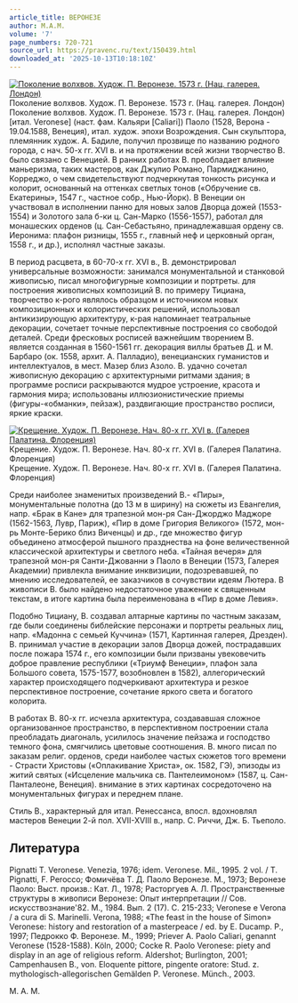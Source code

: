 ```yaml
---
article_title: ВЕРОНЕЗЕ
author: M.A.M.
volume: '7'
page_numbers: 720-721
source_url: https://pravenc.ru/text/150439.html
downloaded_at: '2025-10-13T10:18:10Z'
---
```


[![Поколение волхвов. Худож. П. Веронезе. 1573 г. (Нац. галерея. Лондон)](https://pravenc.ru/data/991/456/1234/1i200.jpg "Кликните для увеличения картинки")](https://pravenc.ru/data/991/456/1234/1i400.jpg)Поколение волхвов. Худож. П. Веронезе. 1573 г. (Нац. галерея. Лондон)  
Поколение волхвов. Худож. П. Веронезе. 1573 г. (Нац. галерея. Лондон)[итал. Veronese] (наст. фам. Кальяри [Caliari]) Паоло (1528, Верона - 19.04.1588, Венеция), итал. худож. эпохи Возрождения. Сын скульптора, племянник худож. А. Бадиле, получил прозвище по названию родного города, с нач. 50-х гг. XVI в. и на протяжении всей жизни творчество В. было связано с Венецией. В ранних работах В. преобладает влияние маньеризма, таких мастеров, как Джулио Романо, Пармиджанино, Корреджо, о чем свидетельствуют подчеркнутая тонкость рисунка и колорит, основанный на оттенках светлых тонов («Обручение св. Екатерины», 1547 г., частное собр., Нью-Йорк). В Венеции он участвовал в исполнении панно для новых залов Дворца дожей (1553-1554) и Золотого зала б-ки ц. Сан-Марко (1556-1557), работал для монашеских орденов (ц. Сан-Себастьяно, принадлежавшая ордену св. Иеронима: плафон ризницы, 1555 г., главный неф и церковный орган, 1558 г., и др.), исполнял частные заказы.

В период расцвета, в 60-70-х гг. XVI в., В. демонстрировал универсальные возможности: занимался монументальной и станковой живописью, писал многофигурные композиции и портреты. для построения живописных композиций В. по примеру Тициана, творчество к-рого являлось образцом и источником новых композиционных и колористических решений, использовал антикизирующую архитектуру, к-рая напоминает театральные декорации, сочетает точные перспективные построения со свободой деталей. Среди фресковых росписей важнейшим творением В. является созданная в 1560-1561 гг. декорация виллы братьев Д. и М. Барбаро (ок. 1558, архит. А. Палладио), венецианских гуманистов и интеллектуалов, в мест. Мазер близ Азоло. В. удачно сочетал живописную декорацию с архитектурными ритмами здания; в программе росписи раскрываются мудрое устроение, красота и гармония мира; использованы иллюзионистические приемы (фигуры-«обманки», пейзаж), раздвигающие пространство росписи, яркие краски.

[![Крещение. Худож. П. Веронезе. Нач. 80-х гг. XVI в. (Галерея Палатина. Флоренция)](https://pravenc.ru/data/932/456/1234/1i200.jpg "Кликните для увеличения картинки")](https://pravenc.ru/data/932/456/1234/1i400.jpg)Крещение. Худож. П. Веронезе. Нач. 80-х гг. XVI в. (Галерея Палатина. Флоренция)  
Крещение. Худож. П. Веронезе. Нач. 80-х гг. XVI в. (Галерея Палатина. Флоренция)

Среди наиболее знаменитых произведений В.- «Пиры», монументальные полотна (до 13 м в ширину) на сюжеты из Евангелия, напр. «Брак в Кане» для трапезной мон-ря Сан-Джорджо Маджоре (1562-1563, Лувр, Париж), «Пир в доме Григория Великого» (1572, мон-рь Монте-Берико близ Виченцы) и др., где множество фигур объединено атмосферой пышного празднества на фоне величественной классической архитектуры и светлого неба. «Тайная вечеря» для трапезной мон-ря Санти-Джованни э Паоло в Венеции (1573, Галерея Академии) привлекла внимание инквизиции, подозревавшей, по мнению исследователей, ее заказчиков в сочувствии идеям Лютера. В живописи В. было найдено недостаточное уважение к священным текстам, в итоге картина была переименована в «Пир в доме Левия».

Подобно Тициану, В. создавал алтарные картины по частным заказам, где были соединены библейские персонажи и портреты реальных лиц, напр. «Мадонна с семьей Куччина» (1571, Картинная галерея, Дрезден). В. принимал участие в декорации залов Дворца дожей, пострадавших после пожара 1574 г., его композиции были призваны увековечить доброе правление республики («Триумф Венеции», плафон зала Большого совета, 1575-1577, возобновлен в 1582), аллегорический характер происходящего подчеркивают архитектура и резкое перспективное построение, сочетание яркого света и богатого колорита.

В работах В. 80-х гг. исчезла архитектура, создававшая сложное организованное пространство, в перспективном построении стала преобладать диагональ, усилилось значение пейзажа и господство темного фона, смягчились цветовые соотношения. В. много писал по заказам религ. орденов, среди наиболее частых сюжетов того времени - Страсти Христовы («Оплакивание Христа», ок. 1582, ГЭ), эпизоды из житий святых («Исцеление мальчика св. Пантелеимоном» (1587, ц. Сан-Панталеоне, Венеция). внимание в этих картинах сосредоточено на монументальных фигурах и переднем плане.

Стиль В., характерный для итал. Ренессанса, впосл. вдохновлял мастеров Венеции 2-й пол. XVII-XVIII в., напр. С. Риччи, Дж. Б. Тьеполо.

## Литература

Pignatti T. Veronese. Venezia, 1976; idem. Veronese. Mil., 1995. 2 vol. / T. Pignatti, F. Perocco; Фомичёва Т. Д. Паоло Веронезе. М., 1973; Веронезе Паоло: Выст. произв.: Кат. Л., 1978; Расторгуев А. Л. Пространственные структуры в живописи Веронезе: Опыт интерпретации // Сов. искусствознание'82. М., 1984. Вып. 2 (17). С. 215-233; Veronese e Verona / a cura di S. Marinelli. Verona, 1988; «The feast in the house of Simon» Veronese: history and restoration of a masterpeace / ed. by E. Ducamp. P., 1997; Педрокко Ф. Веронезе. М., 1999; Priever A. Paolo Caliari, genannt Veronese (1528-1588). Köln, 2000; Cocke R. Paolo Veronese: piety and display in an age of religious reform. Aldershot; Burlington, 2001; Campenhausen B., von. Eloquente pittore, pingente oratore: Stud. z. mythologisch-allegorischen Gemälden P. Veronese. Münch., 2003.

M. A. M.
